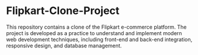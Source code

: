 # Flipkart-Clone-Project
This repository contains a clone of the Flipkart e-commerce platform. The project is developed as a practice to understand and implement modern web development techniques, including front-end and back-end integration, responsive design, and database management.
